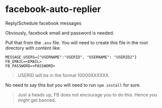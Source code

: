 # facebook-auto-replier
Reply/Schedule facebook messages

Obviously, facebook email and password is needed.

Pull that from the `.env` file.
You will need to create this file in the root directory with content like:

```
MESSAGE_USERS={"USERNAME":"USERID", "USERNAME": "USERID2"}
FB_EMAIL=<EMAIL>
FB_PASSWORD=<PASSWORD>
```

> USERID will be in the format 10000XXXXXX.


No need to say this but you will need to run `npm install` for sure.


> Just a heads up, FB does not encourage you to do this. Hence you might get banned.
